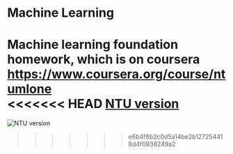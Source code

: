 Machine Learning
================

Machine learning foundation homework, which is on coursera <https://www.coursera.org/course/ntumlone>  
<<<<<<< HEAD
[NTU version](www.csie.ntu.edu.tw/~htlin/course/ml14fall/)
=======
![NTU version](www.csie.ntu.edu.tw/~htlin/course/ml14fall/)
>>>>>>> e6b4f6b2c0d5a14be2b127254418d4f0938249a2
